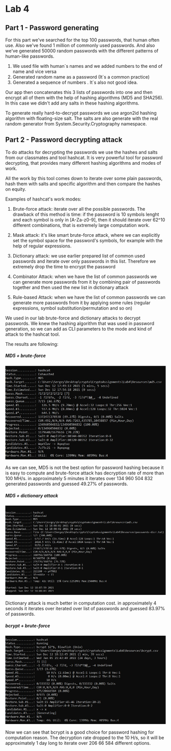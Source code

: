 # Lab 4

## Part 1 - Password generating

For this part we've searched for the top 100 passwords, that human often use. 
Also we've found 1 million of commonly used passwords. And also we've generated 50000 random passwords with the different patterns of human-like passwords.
1. We used file with human`s names and we added numbers to the end of name and vice versa
2. Generated random name as a password (It`s a common practice)
3. Generated a sequence of numbers . It`s also not good idea.

Our app then concatenates this 3 lists of passwords into one and 
then encrypt all of them with the help of hashing algorithms (MD5 and SHA256).
In this case we didn't add any salts in these hashing algorithms.

To generate really hard-to-decrypt passwords we use argon2id hashing algorithm
with floating-size salt. The salts are also generate with the 
real random generator from System.Security.Cryptography namespace.

## Part 2 - Password decrypting attack

To do attacks for decrypting the passwords we use the hashes 
and salts from our classmates and tool hashcat. It is very powerful tool for
password decrypting, that provides many different hashing algorithms and modes of work.

All the work by this tool comes down to iterate over some plain passwords, 
hash them with salts and specific algorithm and then compare the hashes on equity.

Examples of hashcat's work modes:

1. Brute-force attack: iterate over all the possible passwords. The drawback of this method
is time: if the password is 10 symbols lenght and each symbol is only in [A-Za-z0-9], then
   it should iterate over 62^10 different combinations, that is extremely large computation work.
   

2. Mask attack: it's like smart brute-force attack, where we can explicitly set 
the symbol space for the password's symbols, for example with the help of regular expressions.
   

3. Dictionary attack: we use earlier prepared list of common used passwords and
   iterate over only passwords in this list. Therefore we extremely drop the time to encrypt
   the password
   

4. Combinator Attack: when we have the list of common passwords we can generate more passwords
from it by combining pair of passwords together and then used the new list in dictionary attack
   

5. Rule-based Attack: when we have the list of common passwords we can generate more passwords
   from it by applying some rules (regular expressions, symbol substitution/permutation and so on)
   
We used in our lab brute-force and dictionary attacks to decrypt passwords. 
We knew the hashing algorithm that was used in password generation, so we can add as CLI parameters
to the mode and kind of attack to the hashcat tool.

The results are following:



##### MD5 + brute-force

![alt text](../Lab4/Resources/img/brute-force_md5.jpg)

As we can see, MD5 is not the best option for password hashing because
it is easy to compute and brute-force attack has 
decryption rate of more than 100 MH/s. in approximately 5 minutes it iterates over 
134 960 504 832 generated passwords and guessed 49.27% of passwords.

##### MD5 + dictionary attack

![alt text](../Lab4/Resources/img/md5-dictionary.jpg)

Dictionary attack is much better in computation cost. in approximately 4 seconds it iterates over
iterated over list of passwords and guessed 83.97% of passwords.

##### bcrypt + brute-force

![alt text](../Lab4/Resources/img/bcrypt_brute-force.jpg)

Now we can see that bcrypt is a good choice for password hashing for computation reason.
The decryption rate dropped to the 10 H/s, so it will be approximately 1 day long to iterate over
206 66 584 different options.
















